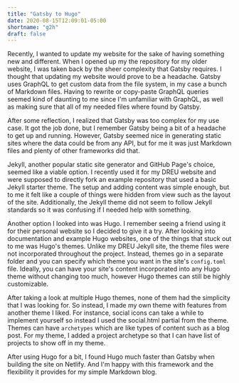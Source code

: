 ```yaml
---
title: "Gatsby to Hugo"
date: 2020-08-15T12:09:01-05:00
shortname: "g2h"
draft: false
---
```


Recently, I wanted to update my website for the sake of having something new and different.
When I opened up my the repository for my older website, I was taken back by the sheer complexity that Gatsby requires. 
I thought that updating my website would prove to be a headache.
Gatsby uses GraphQL to get custom data from the file system, in my case a bunch of Markdown files.
Having to rewrite or copy-paste GraphQL queries seemed kind of daunting to me since I'm unfamiliar with GraphQL, as well as making sure that all of my needed files where found by Gatsby.

After some reflection, I realized that Gatsby was too complex for my use case.
It got the job done, but I remember Gatsby being a bit of a headache to get up and running.
However, Gatsby seemed nice in generating static sites where the data could be from any API, but for me it was just Markdown files and plenty of other frameworks did that.

Jekyll, another popular static site generator and GitHub Page's choice, seemed like a viable option. 
I recently used it for my DREU website and were supposed to directly fork an example repository that used a basic Jekyll starter theme.
The setup and adding content was simple enough, but to me it felt like a couple of things were hidden from view such as the layout of the site.
Additionally, the Jekyll theme did not seem to follow Jekyll standards so it was confusing if I needed help with something.

Another option I looked into was Hugo. I remember seeing a friend using it for their personal website so I decided to give it a try.
After looking into documentation and example Hugo websites, one of the things that stuck out to me was Hugo's themes. 
Unlike my DREU Jekyll site, the theme files were not incorporated throughout the project.
Instead, themes go in a separate folder and you can specify which theme you want in the site's `config.toml` file.
Ideally, you can have your site's content incorporated into any Hugo theme without changing too much, however Hugo themes can still be highly customizable.

After taking a look at multiple Hugo themes, none of them had the simplicity that I was looking for. So instead, I made my own theme with features from another theme I liked.
For instance, social icons can take a while to implement yourself so instead I used the social.html partial from the theme. Themes can have `archetypes` which are like types of content such as a blog post.
For my theme, I added a project archetype so that I can have list of projects to show off in my theme. 

After using Hugo for a bit, I found Hugo much faster than Gatsby when building the site on Netlify. And I'm happy with this framework and the flexibility it provides for my simple Markdown blog.


